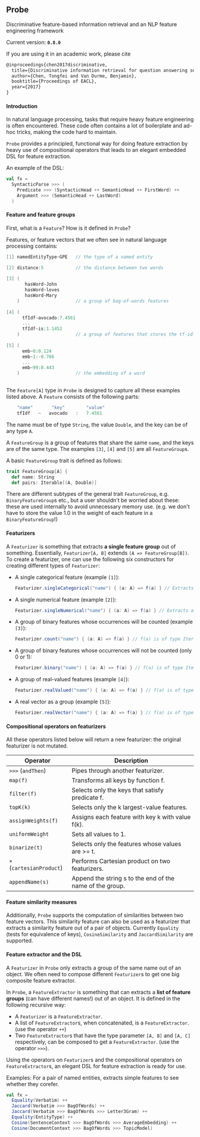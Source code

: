 ## Probe
Discriminative feature-based information retrieval and an NLP feature engineering framework

Current version: **`0.8.0`**

If you are using it in an academic work, please cite
```tex
@inproceedings{chen2017discriminative,
  title={Discriminative information retrieval for question answering sentence selection},
  author={Chen, Tongfei and Van Durme, Benjamin},
  booktitle={Proceedings of EACL},
  year={2017}
}
```

#### Introduction
In natural language processing, tasks that require heavy feature engineering is often encountered. 
These code often contains a lot of boilerplate and ad-hoc tricks, making the code hard to maintain.

`Probe` provides a principled, functional way for doing feature extraction by heavy use of compositional 
operators that leads to an elegant embedded DSL for feature extraction.

An example of the DSL:
```scala
val fx = 
  SyntacticParse >>> (
    Predicate >>> (SyntacticHead ++ SemanticHead ++ FirstWord) ++
    Argument >>> (SemanticHead ++ LastWord)
  )
```

#### Feature and feature groups
First, what is a `Feature`? How is it defined in `Probe`?

Features, or feature vectors that we often see in natural language processing contains:
```scala
[1] namedEntityType~GPE   // the type of a named entity

[2] distance:5            // the distance between two words
   
[3] (
       hasWord~John
       hasWord~loves
       hasWord~Mary
    )                     // a group of bag-of-words features
   
[4] (
      tfIdf~avocado:7.4561
      ...
      tfIdf~is:1.1452
    )                     // a group of features that stores the tf-idf value of each word
    
[5] (
      emb~0:0.124
      emb~1:-0.786
      ...
      emb~99:0.443
    )                     // the embedding of a word
    
```
The `Feature[A]` type in `Probe` is designed to capture all these examples listed above. 
A `Feature` consists of the following parts:
```scala
    "name"       "key"        "value"
    tfIdf   ~   avocado   :   7.4561
```
The name must be of type `String`, the value `Double`, and the key can be of any type `A`.

A `FeatureGroup` is a group of features that share the same `name`, and the keys are of the same type. 
The examples `[3]`, `[4]` and `[5]` are all `FeatureGroup`s.

A basic `FeatureGroup` trait is defined as follows:
```scala
trait FeatureGroup[A] {
  def name: String
  def pairs: Iterable[(A, Double)]
```
There are different subtypes of the general trait `FeatureGroup`, e.g. `BinaryFeatureGroup`s etc.,
but a user shouldn't be worried about these: these are used internally to avoid unnecessary
memory use. (e.g. we don't have to store the value 1.0 in the weight of each feature in a `BinaryFeatureGroup`!)

#### Featurizers
A `Featurizer` is something that extracts **a single feature group** out of something. Essentially, `Featurizer[A, B]`
extends `(A => FeatureGroup[B])`. To create a featurizer, one can use the following six constructors for creating
different types of `Featurizer`:
 - A single categorical feature (example `[1]`):
 
   ```scala
   Featurizer.singleCategorical("name") { (a: A) => f(a) } // Extracts a single feature f(a) out of a.
   ```
 
- A single numerical feature (example `[2]`):
 
   ```scala
   Featurizer.singleNumerical("name") { (a: A) => f(a) } // Extracts a single feature "()" out of a with weight f(a).
   ```
 
- A group of binary features whose occurrences will be counted (example `[3]`):
  
   ```scala
   Featurizer.count("name") { (a: A) => f(a) } // f(a) is of type Iterable[B] that contains the list of features.
   ```

- A group of binary features whose occurrences will not be counted (only 0 or 1):

   ```scala
   Featurizer.binary("name") { (a: A) => f(a) } // f(a) is of type Iterable[B] that contains the list of features.
   ```

- A group of real-valued features (example `[4]`):

   ```scala
   Featurizer.realValued("name") { (a: A) => f(a) } // f(a) is of type Iterable[(B, Double)] which are (key, value) pairs.
   ```
   
- A real vector as a group (example `[5]`):

   ```scala
   Featurizer.realVector("name") { (a: A) => f(a) } // f(a) is of type Array[Double].
   ```

#### Compositional operators on featurizers
All these operators listed below will return a new featurizer: the original featurizer is not mutated.

| Operator                 | Description                                              |
|--------------------------|----------------------------------------------------------|
| `>>>` (`andThen`)        | Pipes through another featurizer.                        |
| `map(f)`                 | Transforms all keys by function f.                       |
| `filter(f)`              | Selects only the keys that satisfy predicate f.          |
| `topK(k)`                | Selects only the k largest-value features.               |
| `assignWeights(f)`       | Assigns each feature with key k with value f(k).         |
| `uniformWeight`          | Sets all values to 1.                                    |
| `binarize(t)`            | Selects only the features whose values are >= t.         |
| `×` (`cartesianProduct`) | Performs Cartesian product on two featurizers.           |
| `appendName(s)`          | Append the string s to the end of the name of the group. |

#### Feature similarity measures
Additionally, `Probe` supports the computation of similarities between two feature vectors. This similarity feature can also be used as a featurizer that extracts a similarity feature out of a pair of objects. Currently `Equality` (tests for equivalence of keys), `CosineSimilarity` and `JaccardSimilarity` are supported.

#### Feature extractor and the DSL
A `Featurizer` in `Probe` only extracts a group of the same name out of an object. We often need to compose different `Featurizer`s to get one big composite feature extractor.

In `Probe`, a `FeatureExtractor` is something that can extracts a **list of feature groups** (can have different names!) out of an object. It is defined in the following recursive way:
 - A `Featurizer` is a `FeatureExtractor`.
 - A list of `FeatureExtractor`s, when concatenated, is a `FeatureExtractor`. (use the operator `++`)
 - Two `FeatureExtractor`s that have the type parameter `[A, B]` and `[A, C]` respectively, can be composed to get a `FeatureExtractor`. (use the operator `>>>`).

Using the operators on `Featurizer`s and the compositional operators on `FeatureExtractor`s, an elegant DSL for feature extraction is ready for use.

Examples:
  For a pair of named entities, extracts simple features to see whether they corefer.
  ```scala
  val fx = 
    Equality(Verbatim) ++
    Jaccard(Verbatim >>> BagOfWords) ++
    Jaccard(Verbatim >>> BagOfWords >>> Letter3Gram) ++
    Equality(EntityType) ++
    Cosine(SentenceContext >>> BagOfWords >>> AverageEmbedding) ++
    Cosine(DocumentContext >>> BagOfWords >>> TopicModel)
```
